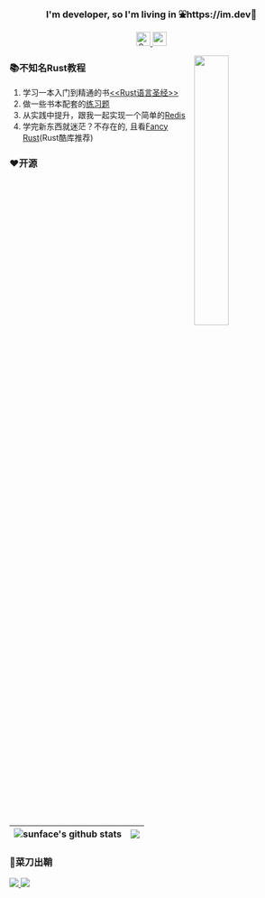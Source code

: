 <h3 align="center">I'm developer, so I'm living in ⛲️https://im.dev🌲  </h3>

<p align="middle">
   <!--    <img src="https://komarev.com/ghpvc/?username=sunface" alt="10000" height="23px"/> -->

   <a href="https://www.zhihu.com/people/iSunface/columns">
      <img alt="Sunface | 知乎" height="25px" src="https://ss1.baidu.com/6ONXsjip0QIZ8tyhnq/it/u=493147230,3096476255&amp;fm=195&amp;app=88&amp;f=JPEG?w=200&amp;h=200">
   </a>
   
   <a href="https://twitter.com/isunface">
      <img alt="sunface | Twitter" height="25px" src="https://raw.githubusercontent.com/anuraghazra/anuraghazra/master/assets/twitter.svg" />
   </a>
</p>
  
<a href="https://github.com/sunface/rust-course">
  <img src="https://github.com/sunface/sunface/blob/master/assets/ferris.gif" align="right" width="35%"/>
</a>

### 📚不知名Rust教程
1. 学习一本入门到精通的书[<<Rust语言圣经>>](https://github.com/sunface/rust-course)
2. 做一些书本配套的[练习题](https://github.com/sunface/rust-course/tree/main/excercise)
3. 从实践中提升，跟我一起实现一个简单的[Redis](https://github.com/sunface/rust-course/tree/main/pratice/mini-redis)
4. 学完新东西就迷茫？不存在的, 且看[Fancy Rust](https://github.com/sunface/fancy-rust)(Rust酷库推荐)




### ❤️开源

| <img align="center"  src="https://github-readme-stats.vercel.app/api?username=sunface&show_icons=true&include_all_commits=true&theme=buefy&hide_border=true&hide=prs,contribs" alt="sunface's github stats" /> | <img align="center" src="https://github-readme-stats.vercel.app/api/top-langs/?username=sunface&layout=compact&theme=buefy&hide_border=true" /> |
| ------------- | ------------- |

### 🔪菜刀出鞘


<a href="https://github.com/sunface/rust-course">
  <img  src="https://github-readme-stats.vercel.app/api/pin/?username=sunface&repo=rust-course&theme=buefy&hide_border=true" />
</a>
<a href="https://github.com/sunface/datav">
  <img  src="https://github-readme-stats.vercel.app/api/pin/?username=sunface&repo=datav&theme=buefy&hide_border=true" />
</a>




